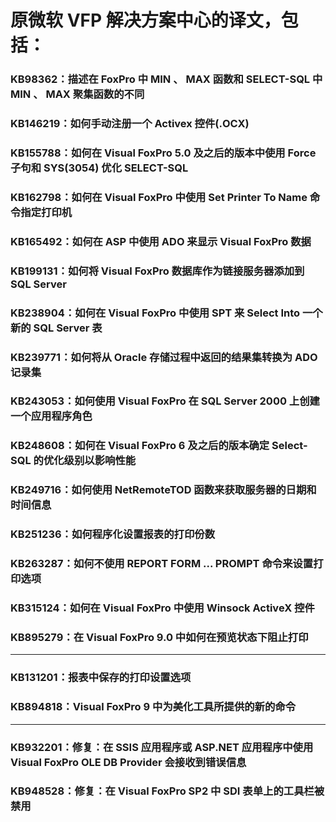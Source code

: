 # 原微软 VFP 解决方案中心的译文，包括：

### KB98362：描述在 FoxPro 中 MIN 、 MAX 函数和 SELECT-SQL 中 MIN 、 MAX 聚集函数的不同
### KB146219：如何手动注册一个 Activex 控件(.OCX)
### KB155788：如何在 Visual FoxPro 5.0 及之后的版本中使用 Force 子句和 SYS(3054) 优化 SELECT-SQL
### KB162798：如何在 Visual FoxPro 中使用 Set Printer To Name 命令指定打印机
### KB165492：如何在 ASP 中使用 ADO 来显示 Visual FoxPro 数据
### KB199131：如何将 Visual FoxPro 数据库作为链接服务器添加到 SQL Server
### KB238904：如何在 Visual FoxPro 中使用 SPT 来 Select Into 一个新的 SQL Server 表
### KB239771：如何将从 Oracle 存储过程中返回的结果集转换为 ADO 记录集
### KB243053：如何使用 Visual FoxPro 在 SQL Server 2000 上创建一个应用程序角色
### KB248608：如何在 Visual FoxPro 6 及之后的版本确定 Select-SQL 的优化级别以影响性能
### KB249716：如何使用 NetRemoteTOD 函数来获取服务器的日期和时间信息
### KB251236：如何程序化设置报表的打印份数
### KB263287：如何不使用 REPORT FORM ... PROMPT 命令来设置打印选项
### KB315124：如何在 Visual FoxPro 中使用 Winsock ActiveX 控件
### KB895279：在 Visual FoxPro 9.0 中如何在预览状态下阻止打印
***
### KB131201：报表中保存的打印设置选项
### KB894818：Visual FoxPro 9 中为美化工具所提供的新的命令
***
### KB932201：修复：在 SSIS 应用程序或 ASP.NET 应用程序中使用 Visual FoxPro OLE DB Provider 会接收到错误信息
### KB948528：修复：在 Visual FoxPro SP2 中 SDI 表单上的工具栏被禁用
